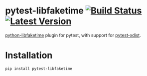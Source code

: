 # pytest-libfaketime [![Build Status](https://travis-ci.org/azmeuk/pytest-libfaketime.svg?branch=master)](https://travis-ci.org/azmeuk/pytest-libfaketime) [![Latest Version](https://img.shields.io/pypi/v/pytest-libfaketime.svg)](https://pypi.python.org/pypi/pytest-libfaketime)
[python-libfaketime](https://github.com/simon-weber/python-libfaketime) plugin for pytest, with support for [pytest-xdist](https://github.com/pytest-dev/pytest-xdist).

# Installation
```pip install pytest-libfaketime```
